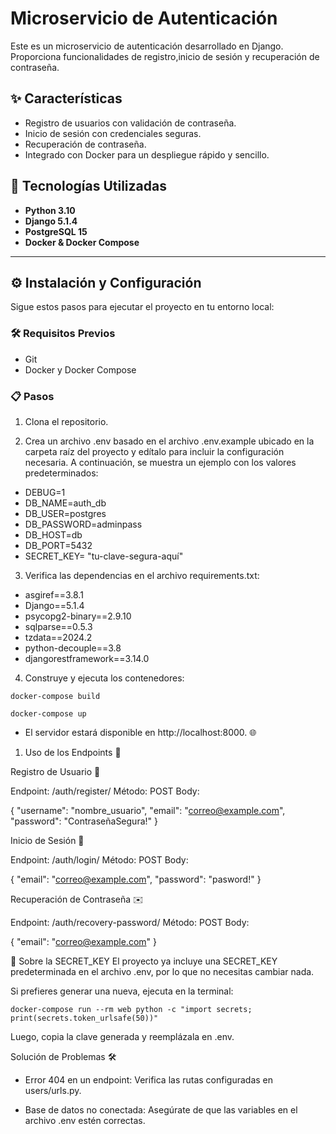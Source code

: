 # Microservicio de Autenticación

 Este es un microservicio de autenticación desarrollado en Django. Proporciona funcionalidades de registro,inicio de  sesión y recuperación de contraseña.


## ✨ Características

- Registro de usuarios con validación de contraseña.
- Inicio de sesión con credenciales seguras.
- Recuperación de contraseña.
- Integrado con Docker para un despliegue rápido y sencillo.
  
## 🚀 Tecnologías Utilizadas

 - **Python 3.10**
 - **Django 5.1.4**
 - **PostgreSQL 15**
 - **Docker & Docker Compose**

 ---

 ## ⚙️ Instalación y Configuración

 Sigue estos pasos para ejecutar el proyecto en tu entorno local:

### 🛠️ Requisitos Previos

 - Git
 - Docker y Docker Compose

### 📋 Pasos

 1. Clona el repositorio.
   
 2.  Crea un archivo .env basado en el archivo .env.example ubicado en la carpeta raíz del proyecto y edítalo para  incluir la configuración necesaria. A continuación, se muestra un ejemplo con los valores predeterminados:

 - DEBUG=1
 - DB_NAME=auth_db
 - DB_USER=postgres
 - DB_PASSWORD=adminpass
 - DB_HOST=db
 - DB_PORT=5432
 - SECRET_KEY= "tu-clave-segura-aquí"
  
3. Verifica las dependencias en el archivo requirements.txt:

  - asgiref==3.8.1
  - Django==5.1.4
  - psycopg2-binary==2.9.10
  - sqlparse==0.5.3
  - tzdata==2024.2
  - python-decouple==3.8
  - djangorestframework==3.14.0

4. Construye y ejecuta los contenedores:
 
  `docker-compose build`

  `docker-compose up `

  - El servidor estará disponible en http://localhost:8000. 🌐

 1. Uso de los Endpoints 🔗

  Registro de Usuario 📝

  Endpoint: /auth/register/
  Método: POST
  Body:

 {
  "username": "nombre_usuario",
  "email": "correo@example.com",
  "password": "ContraseñaSegura!"
 }

  Inicio de Sesión 🔑

 Endpoint: /auth/login/
 Método: POST
 Body:

 {
  "email": "correo@example.com",
  "password": "pasword!"
 }

 Recuperación de Contraseña ✉️

 Endpoint: /auth/recovery-password/
 Método: POST
 Body:

 {
  "email": "correo@example.com"
 }
 
🔑 Sobre la SECRET_KEY
  El proyecto ya incluye una SECRET_KEY predeterminada en el archivo .env, por lo que no necesitas cambiar nada.

  Si prefieres generar una nueva, ejecuta en la terminal:

  `docker-compose run --rm web python -c "import secrets; print(secrets.token_urlsafe(50))" `

  Luego, copia la clave generada y reemplázala en .env.

  Solución de Problemas 🛠️

- Error 404 en un endpoint: Verifica las rutas configuradas en users/urls.py.

- Base de datos no conectada: Asegúrate de que las variables en el archivo .env estén correctas.



